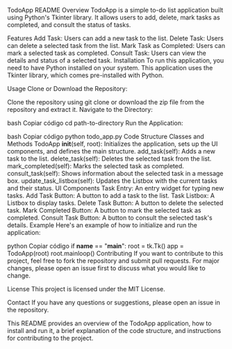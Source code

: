 TodoApp README
Overview
TodoApp is a simple to-do list application built using Python's Tkinter library. It allows users to add, delete, mark tasks as completed, and consult the status of tasks.

Features
Add Task: Users can add a new task to the list.
Delete Task: Users can delete a selected task from the list.
Mark Task as Completed: Users can mark a selected task as completed.
Consult Task: Users can view the details and status of a selected task.
Installation
To run this application, you need to have Python installed on your system. This application uses the Tkinter library, which comes pre-installed with Python.

Usage
Clone or Download the Repository:

Clone the repository using git clone <repository-url> or download the zip file from the repository and extract it.
Navigate to the Directory:

bash
Copiar código
cd path-to-directory
Run the Application:

bash
Copiar código
python todo_app.py
Code Structure
Classes and Methods
TodoApp
__init__(self, root): Initializes the application, sets up the UI components, and defines the main structure.
add_task(self): Adds a new task to the list.
delete_task(self): Deletes the selected task from the list.
mark_completed(self): Marks the selected task as completed.
consult_task(self): Shows information about the selected task in a message box.
update_task_listbox(self): Updates the Listbox with the current tasks and their status.
UI Components
Task Entry: An entry widget for typing new tasks.
Add Task Button: A button to add a task to the list.
Task Listbox: A Listbox to display tasks.
Delete Task Button: A button to delete the selected task.
Mark Completed Button: A button to mark the selected task as completed.
Consult Task Button: A button to consult the selected task's details.
Example
Here's an example of how to initialize and run the application:

python
Copiar código
if __name__ == "__main__":
    root = tk.Tk()
    app = TodoApp(root)
    root.mainloop()
Contributing
If you want to contribute to this project, feel free to fork the repository and submit pull requests. For major changes, please open an issue first to discuss what you would like to change.

License
This project is licensed under the MIT License.

Contact
If you have any questions or suggestions, please open an issue in the repository.

This README provides an overview of the TodoApp application, how to install and run it, a brief explanation of the code structure, and instructions for contributing to the project.
